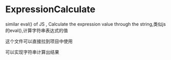 # ExpressionCalculate
similar eval() of JS , Calculate the expression value through the string,类似js的eval(),计算字符串表达式的值

这个文件可以直接拉到项目中使用

可以实现字符串计算出结果

